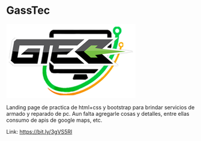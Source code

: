 # GassTec
![](images/gtec_logo.png)


Landing page de practica de html+css y bootstrap para brindar servicios de armado y reparado de pc.
Aun falta agregarle cosas y detalles, entre ellas consumo de apis de google maps, etc.

Link: https://bit.ly/3gVS5Rl
